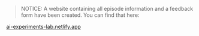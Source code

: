 >NOTICE: A website containing all episode information and a feedback form have been created. You can find that here: 

[ai-experiments-lab.netlify.app](https://ai-experiments-lab.netlify.app/)